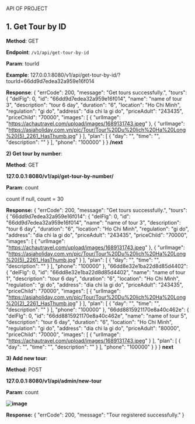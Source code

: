 API OF PROJECT
## 1. Get Tour by ID

**Method**: GET  

**Endpoint**: `/v1/api/get-tour-by-id`  

**Param**: tourId

**Example**: 127.0.0.1:8080/v1/api/get-tour-by-id/?tourId=66dd9d7edea32a959e16f014

**Response**:
{
    "errCode": 200,
    "message": "Get tours successfully.",
    "tours": {
        "delFlg": 0,
        "id": "66dd9d7edea32a959e16f014",
        "name": "name of tour 3",
        "description": "tour 6 day",
        "duration": "6",
        "location": "Ho Chi Minh",
        "regulation": "gi do",
        "address": "dia chi la gi do",
        "priceAdult": "243435",
        "priceChild": "70000",
        "images": [
            {
                "urlImage": "https://achautravel.com/upload/images/1689131743.jpeg"
            },
            {
                "urlImage": "https://asiaholiday.com.vn/pic/Tour/Tour%20Du%20lich%20Ha%20Long%20(5)_2261_HasThumb.jpg"
            }
        ],
        "plan": [
            {
                "day": "",
                "time": "",
                "description": ""
            }
        ],
        "phone": "100000"
    }
}
**/next**

**2) Get tour by number**: 

**Method**: GET

**127.0.0.1:8080/v1/api/get-tour-by-number/**

**Param**: count

count if null, count = 30

**Response:**
{
    "errCode": 200,
    "message": "Get tours successfully.",
    "tours": {
        "66dd9d7edea32a959e16f014": {
            "delFlg": 0,
            "id": "66dd9d7edea32a959e16f014",
            "name": "name of tour 3",
            "description": "tour 6 day",
            "duration": "6",
            "location": "Ho Chi Minh",
            "regulation": "gi do",
            "address": "dia chi la gi do",
            "priceAdult": "243435",
            "priceChild": "70000",
            "images": [
                {
                    "urlImage": "https://achautravel.com/upload/images/1689131743.jpeg"
                },
                {
                    "urlImage": "https://asiaholiday.com.vn/pic/Tour/Tour%20Du%20lich%20Ha%20Long%20(5)_2261_HasThumb.jpg"
                }
            ],
            "plan": [
                {
                    "day": "",
                    "time": "",
                    "description": ""
                }
            ],
            "phone": "100000"
        },
        "66dd8e32e1ba22d8d85d4402": {
            "delFlg": 0,
            "id": "66dd8e32e1ba22d8d85d4402",
            "name": "name of tour 1",
            "description": "tour 6 day",
            "duration": "6",
            "location": "Ho Chi Minh",
            "regulation": "gi do",
            "address": "dia chi la gi do",
            "priceAdult": "243435",
            "priceChild": "70000",
            "images": [
                {
                    "urlImage": "https://asiaholiday.com.vn/pic/Tour/Tour%20Du%20lich%20Ha%20Long%20(2)_2261_HasThumb.jpg"
                }
            ],
            "plan": [
                {
                    "day": "",
                    "time": "",
                    "description": ""
                }
            ],
            "phone": "100000"
        },
        "66dd8815921170e8a40c462e": {
            "delFlg": 0,
            "id": "66dd8815921170e8a40c462e",
            "name": "name of tour 5",
            "description": "tour 6 day",
            "duration": "6",
            "location": "Ho Chi Minh",
            "regulation": "gi do",
            "address": "dia chi la gi do",
            "priceAdult": "80000",
            "priceChild": "70000",
            "images": [
                {
                    "urlImage": "https://achautravel.com/upload/images/1689131743.jpeg"
                }
            ],
            "plan": [
                {
                    "day": "",
                    "time": "",
                    "description": ""
                }
            ],
            "phone": "100000"
        }
    }
}
**next**


**3) Add new tour**: 

**Method**: POST

**127.0.0.1:8080/v1/api/admin/new-tour**

**Param**: count

**![image](https://github.com/user-attachments/assets/b4aa2f7d-1a85-42d7-8992-18375c74164d)**

**Response:**
{
    "errCode": 200,
    "message": "Tour registered successfully."
}
